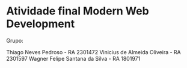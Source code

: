# Atividade final Modern Web Development

Grupo:

Thiago Neves Pedroso - RA 2301472
Vinicius de Almeida Oliveira - RA 2301597
Wagner Felipe Santana da Silva - RA 1801971
